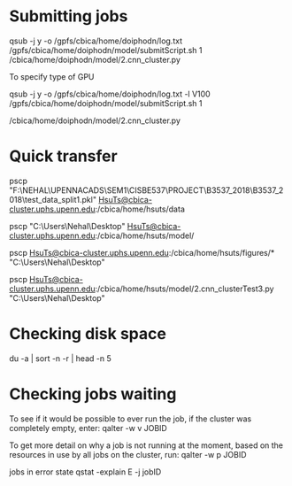 

# Submitting jobs 

qsub -j y -o  /gpfs/cbica/home/doiphodn/log.txt /gpfs/cbica/home/doiphodn/model/submitScript.sh 1 /cbica/home/doiphodn/model/2.cnn_cluster.py

To specify type of GPU

qsub -j y -o  /gpfs/cbica/home/doiphodn/log.txt -l V100 /gpfs/cbica/home/doiphodn/model/submitScript.sh 1

/cbica/home/doiphodn/model/2.cnn_cluster.py



# Quick transfer

pscp "F:\NEHAL\UPENNACADS\SEM1\CISBE537\PROJECT\B3537_2018\B3537_2018\test_data_split1.pkl" HsuTs@cbica-cluster.uphs.upenn.edu:/cbica/home/hsuts/data

pscp "C:\Users\Nehal\Desktop" HsuTs@cbica-cluster.uphs.upenn.edu:/cbica/home/hsuts/model/

pscp HsuTs@cbica-cluster.uphs.upenn.edu:/cbica/home/hsuts/figures/* "C:\Users\Nehal\Desktop"

pscp HsuTs@cbica-cluster.uphs.upenn.edu:/cbica/home/hsuts/model/2.cnn_clusterTest3.py "C:\Users\Nehal\Desktop"


# Checking disk space

du -a | sort -n -r | head -n 5

# Checking jobs waiting

To see if it would be possible to ever run the job, if the cluster was completely empty, enter:
qalter -w v JOBID

To get more detail on why a job is not running at the moment, based on the resources in use by all jobs on the cluster, run:
qalter -w p JOBID

jobs in error state
qstat -explain E -j jobID 



